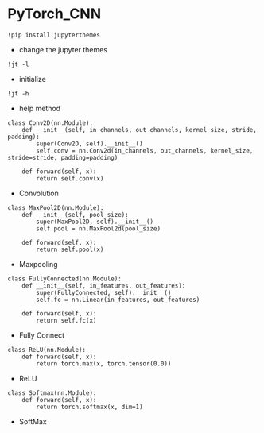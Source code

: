 # PyTorch_CNN
```
!pip install jupyterthemes
```
+ change the jupyter themes
```
!jt -l
```
+ initialize
```
!jt -h
```
+ help method
```
class Conv2D(nn.Module):
    def __init__(self, in_channels, out_channels, kernel_size, stride, padding):
        super(Conv2D, self).__init__()
        self.conv = nn.Conv2d(in_channels, out_channels, kernel_size, stride=stride, padding=padding)
        
    def forward(self, x):
        return self.conv(x)
```
+ Convolution
```
class MaxPool2D(nn.Module):
    def __init__(self, pool_size):
        super(MaxPool2D, self).__init__()
        self.pool = nn.MaxPool2d(pool_size)
        
    def forward(self, x):
        return self.pool(x)
```
+ Maxpooling
```
class FullyConnected(nn.Module):
    def __init__(self, in_features, out_features):
        super(FullyConnected, self).__init__()
        self.fc = nn.Linear(in_features, out_features)
        
    def forward(self, x):
        return self.fc(x)
```
+ Fully Connect
```
class ReLU(nn.Module):
    def forward(self, x):
        return torch.max(x, torch.tensor(0.0))
```
+ ReLU
```
class Softmax(nn.Module):
    def forward(self, x):
        return torch.softmax(x, dim=1)
```
+ SoftMax
